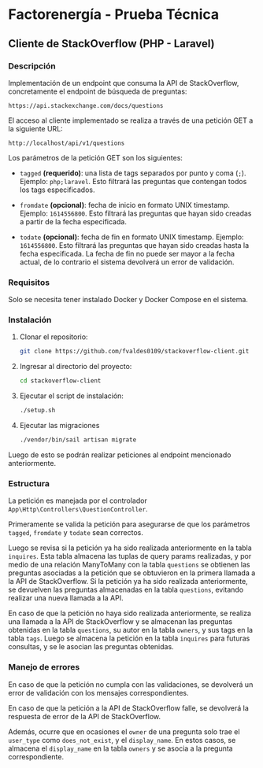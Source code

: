 # Factorenergía - Prueba Técnica

## Cliente de StackOverflow (PHP - Laravel)

### Descripción

Implementación de un endpoint que consuma la API de StackOverflow, concretamente el endpoint de búsqueda de preguntas:

```plaintext
https://api.stackexchange.com/docs/questions
```

El acceso al cliente implementado se realiza a través de una petición GET a la siguiente URL:

```plaintext
http://localhost/api/v1/questions
```

Los parámetros de la petición GET son los siguientes:

- `tagged` **(requerido)**: una lista de tags separados por punto y coma (`;`). Ejemplo: `php;laravel`. Esto filtrará las preguntas que contengan todos los tags especificados.

- `fromdate` **(opcional)**: fecha de inicio en formato UNIX timestamp. Ejemplo: `1614556800`. Esto filtrará las preguntas que hayan sido creadas a partir de la fecha especificada.

- `todate` **(opcional)**: fecha de fin en formato UNIX timestamp. Ejemplo: `1614556800`. Esto filtrará las preguntas que hayan sido creadas hasta la fecha especificada. La fecha de fin no puede ser mayor a la fecha actual, de lo contrario el sistema devolverá un error de validación.


### Requisitos

Solo se necesita tener instalado Docker y Docker Compose en el sistema.

### Instalación

1. Clonar el repositorio:

    ```bash
    git clone https://github.com/fvaldes0109/stackoverflow-client.git
    ```

2. Ingresar al directorio del proyecto:

    ```bash
    cd stackoverflow-client
    ```

3. Ejecutar el script de instalación:

    ```bash
    ./setup.sh
    ```

4. Ejecutar las migraciones

    ```bash
    ./vendor/bin/sail artisan migrate
    ```

Luego de esto se podrán realizar peticiones al endpoint mencionado anteriormente.

### Estructura

La petición es manejada por el controlador `App\Http\Controllers\QuestionController`.

Primeramente se valida la petición para asegurarse de que los parámetros `tagged`, `fromdate` y `todate` sean correctos.

Luego se revisa si la petición ya ha sido realizada anteriormente en la tabla `inquires`. Esta tabla almacena las tuplas de query params realizadas, y por medio de una relación ManyToMany con la tabla `questions` se obtienen las preguntas asociadas a la petición que se obtuvieron en la primera llamada a la API de StackOverflow. Si la petición ya ha sido realizada anteriormente, se devuelven las preguntas almacenadas en la tabla `questions`, evitando realizar una nueva llamada a la API.

En caso de que la petición no haya sido realizada anteriormente, se realiza una llamada a la API de StackOverflow y se almacenan las preguntas obtenidas en la tabla `questions`, su autor en la tabla `owners`, y sus tags en la tabla `tags`. Luego se almacena la petición en la tabla `inquires` para futuras consultas, y se le asocian las preguntas obtenidas.

### Manejo de errores

En caso de que la petición no cumpla con las validaciones, se devolverá un error de validación con los mensajes correspondientes.

En caso de que la petición a la API de StackOverflow falle, se devolverá la respuesta de error de la API de StackOverflow.

Además, ocurre que en ocasiones el `owner` de una pregunta solo trae el `user_type` como `does_not_exist`, y el `display_name`. En estos casos, se almacena el `display_name` en la tabla `owners` y se asocia a la pregunta correspondiente.

